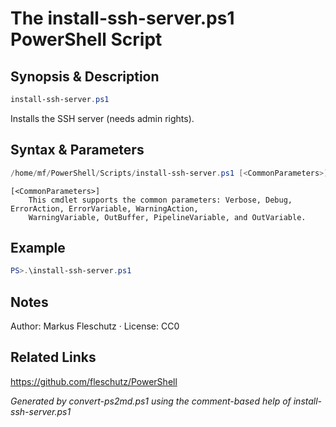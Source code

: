 # The install-ssh-server.ps1 PowerShell Script

## Synopsis & Description
```powershell
install-ssh-server.ps1
```

Installs the SSH server (needs admin rights).

## Syntax & Parameters
```powershell
/home/mf/PowerShell/Scripts/install-ssh-server.ps1 [<CommonParameters>]
```

```
[<CommonParameters>]
    This cmdlet supports the common parameters: Verbose, Debug, ErrorAction, ErrorVariable, WarningAction, 
    WarningVariable, OutBuffer, PipelineVariable, and OutVariable.
```

## Example
```powershell
PS>.\install-ssh-server.ps1
```


## Notes
Author: Markus Fleschutz · License: CC0

## Related Links
https://github.com/fleschutz/PowerShell

*Generated by convert-ps2md.ps1 using the comment-based help of install-ssh-server.ps1*

